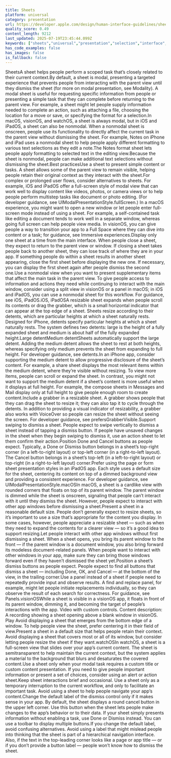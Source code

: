 ```yaml
---
title: Sheets
platform: universal
category: presentation
url: https://developer.apple.com/design/human-interface-guidelines/sheets
quality_score: 0.49
content_length: 9212
last_updated: 2025-07-19T23:45:44.099Z
keywords: ["sheets","universal","presentation","selection","interface","system","visual","voiceover","buttons","layout","input","controls","navigation"]
has_code_examples: false
has_images: false
is_fallback: false
---
```


SheetsA sheet helps people perform a scoped task that’s closely related to their current context.By default, a sheet is modal, presenting a targeted experience that prevents people from interacting with the parent view until they dismiss the sheet (for more on modal presentation, see Modality). A modal sheet is useful for requesting specific information from people or presenting a simple task that they can complete before returning to the parent view. For example, a sheet might let people supply information needed to complete an action, such as attaching a file, choosing the location for a move or save, or specifying the format for a selection.In macOS, visionOS, and watchOS, a sheet is always modal, but in iOS and iPadOS, a sheet can also be nonmodal. When a nonmodal sheet is onscreen, people use its functionality to directly affect the current task in the parent view without dismissing the sheet. For example, Notes on iPhone and iPad uses a nonmodal sheet to help people apply different formatting to various text selections as they edit a note.The Notes format sheet lets people apply formatting to selected text in the editing view.Because the sheet is nonmodal, people can make additional text selections without dismissing the sheet.Best practicesUse a sheet to present simple content or tasks. A sheet allows some of the parent view to remain visible, helping people retain their original context as they interact with the sheet.For complex or prolonged user flows, consider alternatives to sheets. For example, iOS and iPadOS offer a full-screen style of modal view that can work well to display content like videos, photos, or camera views or to help people perform multistep tasks like document or photo editing. (For developer guidance, see UIModalPresentationStyle.fullScreen.) In a macOS experience, you might want to open a new window or let people enter full-screen mode instead of using a sheet. For example, a self-contained task like editing a document tends to work well in a separate window, whereas going full screen can help people view media. In visionOS, you can give people a way to transition your app to a Full Space where they can dive into content or a task; for guidance, see Immersive experiences.Display only one sheet at a time from the main interface. When people close a sheet, they expect to return to the parent view or window. If closing a sheet takes people back to another sheet, they can lose track of where they are in your app. If something people do within a sheet results in another sheet appearing, close the first sheet before displaying the new one. If necessary, you can display the first sheet again after people dismiss the second one.Use a nonmodal view when you want to present supplementary items that affect the main task in the parent view. To give people access to information and actions they need while continuing to interact with the main window, consider using a split view in visionOS or a panel in macOS; in iOS and iPadOS, you can use a nonmodal sheet for this workflow. For guidance, see iOS, iPadOS.iOS, iPadOSA resizable sheet expands when people scroll its contents or drag the grabber, which is a small horizontal indicator that can appear at the top edge of a sheet. Sheets resize according to their detents, which are particular heights at which a sheet naturally rests. Designed for iPhone, detents specify particular heights at which a sheet naturally rests. The system defines two detents: large is the height of a fully expanded sheet and medium is about half of the fully expanded height.Large detentMedium detentSheets automatically support the large detent. Adding the medium detent allows the sheet to rest at both heights, whereas specifying only medium prevents the sheet from expanding to full height. For developer guidance, see detents.In an iPhone app, consider supporting the medium detent to allow progressive disclosure of the sheet’s content. For example, a share sheet displays the most relevant items within the medium detent, where they’re visible without resizing. To view more items, people can scroll or expand the sheet. In contrast, you might not want to support the medium detent if a sheet’s content is more useful when it displays at full height. For example, the compose sheets in Messages and Mail display only at full height to give people enough room to create content.Include a grabber in a resizable sheet. A grabber shows people that they can drag the sheet to resize it; they can also tap it to cycle through the detents. In addition to providing a visual indicator of resizability, a grabber also works with VoiceOver so people can resize the sheet without seeing the screen. For developer guidance, see prefersGrabberVisible.Support swiping to dismiss a sheet. People expect to swipe vertically to dismiss a sheet instead of tapping a dismiss button. If people have unsaved changes in the sheet when they begin swiping to dismiss it, use an action sheet to let them confirm their action.Position Done and Cancel buttons as people expect. Typically, a Done or Dismiss button belongs in a sheet’s top-right corner (in a left-to-right layout) or top-left corner (in a right-to-left layout). The Cancel button belongs in a sheet’s top-left (in a left-to-right layout) or top-right (in a right-to-left layout) corner.Prefer using the page or form sheet presentation styles in an iPadOS app. Each style uses a default size for the sheet, centering its content on top of a dimmed background view and providing a consistent experience. For developer guidance, see UIModalPresentationStyle.macOSIn macOS, a sheet is a cardlike view with rounded corners that floats on top of its parent window. The parent window is dimmed while the sheet is onscreen, signaling that people can’t interact with it until they dismiss the sheet. However, people expect to interact with other app windows before dismissing a sheet.Present a sheet in a reasonable default size. People don’t generally expect to resize sheets, so it’s important to use a size that’s appropriate for the content you display. In some cases, however, people appreciate a resizable sheet — such as when they need to expand the contents for a clearer view — so it’s a good idea to support resizing.Let people interact with other app windows without first dismissing a sheet. When a sheet opens, you bring its parent window to the front — if the parent window is a document window, you also bring forward its modeless document-related panels. When people want to interact with other windows in your app, make sure they can bring those windows forward even if they haven’t dismissed the sheet yet.Position a sheet’s dismiss buttons as people expect. People expect to find all buttons that dismiss a sheet — including Done, OK, and Cancel — at the bottom of the view, in the trailing corner.Use a panel instead of a sheet if people need to repeatedly provide input and observe results. A find and replace panel, for example, might let people initiate replacements individually, so they can observe the result of each search for correctness. For guidance, see Panels.visionOSWhile a sheet is visible in a visionOS app, it floats in front of its parent window, dimming it, and becoming the target of people’s interactions with the app. Video with custom controls. Content description: A recording showing a sheet opening above a blank window in visionOS. Play Avoid displaying a sheet that emerges from the bottom edge of a window. To help people view the sheet, prefer centering it in their field of view.Present a sheet in a default size that helps people retain their context. Avoid displaying a sheet that covers most or all of its window, but consider letting people resize the sheet if they want.watchOSIn watchOS, a sheet is a full-screen view that slides over your app’s current content. The sheet is semitransparent to help maintain the current context, but the system applies a material to the background that blurs and desaturates the covered content.Use a sheet only when your modal task requires a custom title or custom content presentation. If you need to give people important information or present a set of choices, consider using an alert or action sheet.Keep sheet interactions brief and occasional. Use a sheet only as a temporary interruption to the current workflow, and only to facilitate an important task. Avoid using a sheet to help people navigate your app’s content.Change the default label of the dismiss control only if it makes sense in your app. By default, the sheet displays a round cancel button in the upper left corner. Use this button when the sheet lets people make changes to the app’s behavior or to their data. If your sheet simply presents information without enabling a task, use Done or Dismiss instead. You can use a toolbar to display multiple buttons.If you change the default label, avoid confusing alternatives. Avoid using a label that might mislead people into thinking that the sheet is part of a hierarchical navigation interface. Also, if the text in the top-leading corner looks like a page or app title — or if you don’t provide a button label — people won’t know how to dismiss the sheet.